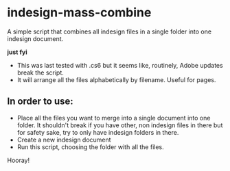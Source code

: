 # indesign-mass-combine
A simple script that combines all indesign files in a single folder into one indesign document.

**just fyi**
* This was last tested with .cs6 but it seems like, routinely, Adobe updates break the script.
* It will arrange all the files alphabetically by filename. Useful for pages.

## In order to use:
* Place all the files you want to merge into a single document into one folder. It shouldn't break if you have other, non indesign files in there but for safety sake, try to only have indesign folders in there.
* Create a new indesign document
* Run this script, choosing the folder with all the files.

Hooray!
